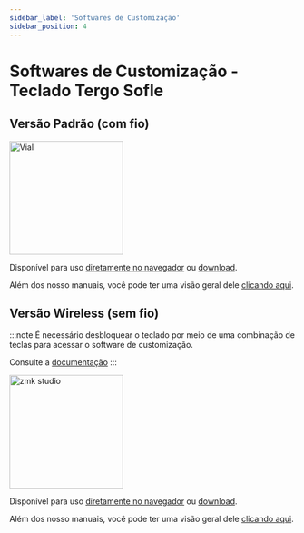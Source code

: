 ```yaml
---
sidebar_label: 'Softwares de Customização'
sidebar_position: 4
---
```


# Softwares de Customização - Teclado Tergo Sofle

## Versão Padrão (com fio)

<a href="https://vial.rocks/"><img src="/Tergo-Sofle-Documentation/img/vial-icon.png" alt="Vial" width="200" /></a>

Disponível para uso [diretamente no navegador](https://vial.rocks/) ou [download](https://get.vial.today/download/).

Além dos nosso manuais, você pode ter uma visão geral dele [clicando aqui](https://get.vial.today/).

## Versão Wireless (sem fio)

:::note
É necessário desbloquear o teclado por meio de uma combinação de teclas para acessar o software de customização.

Consulte a [documentação](./MANUAL_TERGO_SOFLE_WIRELESS.md)
:::

<a href="https://zmk.studio/"><img src="/Tergo-Sofle-Documentation/img/zmk-icon.png" alt="zmk studio" width="200" /></a>

Disponível para uso [diretamente no navegador](https://zmk.studio/) ou [download](https://zmk.studio/download).

Além dos nosso manuais, você pode ter uma visão geral dele [clicando aqui](https://zmk.dev/docs/features/studio).
